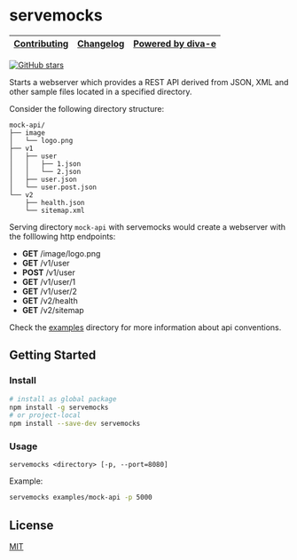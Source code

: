 # servemocks

[Contributing](/CONTRIBUTING.md) | [Changelog](/CHANGELOG.md) | [Powered by diva-e](https://www.diva-e.com)
| --- | --- | --- |

[![GitHub stars](https://img.shields.io/github/stars/diva-e/servemocks.svg?style=social&label=Star)](https://github.com/diva-e/servemocks)

Starts a webserver which provides a REST API derived from JSON, XML and other sample files located in a specified directory.

Consider the following directory structure:

```plantuml
mock-api/
├── image
│   └── logo.png
├── v1
│   ├── user
│   │   ├── 1.json
│   │   └── 2.json
│   ├── user.json
│   └── user.post.json
└── v2
    ├── health.json
    └── sitemap.xml
```

Serving directory `mock-api` with servemocks would create a webserver with the folllowing http endpoints:

* **GET**   /image/logo.png
* **GET**   /v1/user
* **POST**  /v1/user
* **GET**   /v1/user/1
* **GET**   /v1/user/2
* **GET**   /v2/health
* **GET**   /v2/sitemap

Check the [examples](https://github.com/diva-e/servemocks/tree/main/examples) directory for more information about api conventions.

## Getting Started

### Install

```bash
# install as global package
npm install -g servemocks
# or project-local
npm install --save-dev servemocks
```

### Usage

```plain
servemocks <directory> [-p, --port=8080]
```

Example:

```bash
servemocks examples/mock-api -p 5000
```

## License

[MIT](LICENSE)
